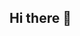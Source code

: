 ## Hi there 👋

<!--
**alex001-crypto/alex001-crypto** is a ✨ _special_ ✨ repository because its `README.md` (this file) appears on your GitHub profile.

Here are some ideas to get you started:

- 🔭 I’m currently working on graphics design and computer programming 
- 🌱 I’m currently learning on Web development 
- 👯 I’m looking to collaborate on opening a new project 
- 🤔 I’m looking for help with my skills 
- 💬 Ask me about web development 
- 📫 How to reach me:Tel 0792395138
- 😄 Pronouns:he/him
- ⚡ Fun fact:am a rugby player, I like swimming 
-->
